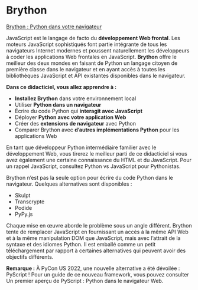



# Brython

[Brython : Python dans votre navigateur](https://can.python-3.com/?p=238)

JavaScript est le langage de facto du **développement Web frontal**. Les moteurs JavaScript sophistiqués font partie intégrante de tous les navigateurs Internet modernes et poussent naturellement les développeurs à coder les applications Web frontales en JavaScript. **Brython** offre le meilleur des deux mondes en faisant de Python un langage citoyen de première classe dans le navigateur et en ayant accès à toutes les bibliothèques JavaScript et API existantes disponibles dans le navigateur.

**Dans ce didacticiel, vous allez apprendre à :**

- **Installez Brython** dans votre environnement local
- Utiliser **Python dans un navigateur**
- Écrire du code Python qui **interagit avec JavaScript**
- Déployer **Python avec votre application Web**
- Créer des **extensions de navigateur** avec Python
- Comparer Brython avec **d’autres implémentations Python** pour les applications Web

En tant que développeur Python intermédiaire familier avec le développement Web, vous tirerez le meilleur parti de ce didacticiel si vous avez également une certaine connaissance du HTML et du JavaScript. Pour un rappel JavaScript, consultez Python vs JavaScript pour Pythonistas.

Brython n’est pas la seule option pour écrire du code Python dans le navigateur. Quelques alternatives sont disponibles :

- Skulpt
- Transcrypte
- Podide
- PyPy.js

Chaque mise en œuvre aborde le problème sous un angle différent. Brython tente de remplacer JavaScript en fournissant un accès à la même API Web et à la même manipulation DOM que JavaScript, mais avec l’attrait de la syntaxe et des idiomes Python. Il est emballé comme un petit téléchargement par rapport à certaines alternatives qui peuvent avoir des objectifs différents.

**Remarque :** À PyCon US 2022, une nouvelle alternative a été dévoilée : PyScript ! Pour un guide de ce nouveau framework, vous pouvez consulter Un premier aperçu de PyScript : Python dans le navigateur Web.

